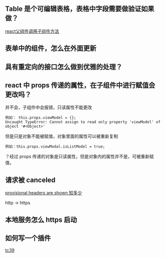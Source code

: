 ## Table 是个可编辑表格，表格中字段需要做验证如果做？

[react父组件调用子组件方法](https://blog.csdn.net/hesongGG/article/details/79373565)

## 表单中的组件，怎么在外面更新

## 具有重定向的接口怎么做到优雅的处理？

## react 中 props 传递的属性，在子组件中进行赋值会更改吗？

并不会，子组件中会报错，只读属性不能更改 

```
例如： this.props.viewModel = {};
Uncaught TypeError: Cannot assign to read only property 'viewModel' of object '#<Object>'
```

但是只是对象不能被赋值，对象里面的属性可以被重新复制

```
例如：this.props.viewModal.isListModel = true;
```

？经过 props 传递的对象是只读属性，但是对象内的属性并不是，可被重新赋值。

## 请求被 canceled

[provisional headers are shown 知多少](https://juejin.im/post/5c00980751882518805add83)

http -> https

## 本地服务怎么 https 启动 


## 如何写一个插件

[tc39](https://github.com/tc39/proposal-global)